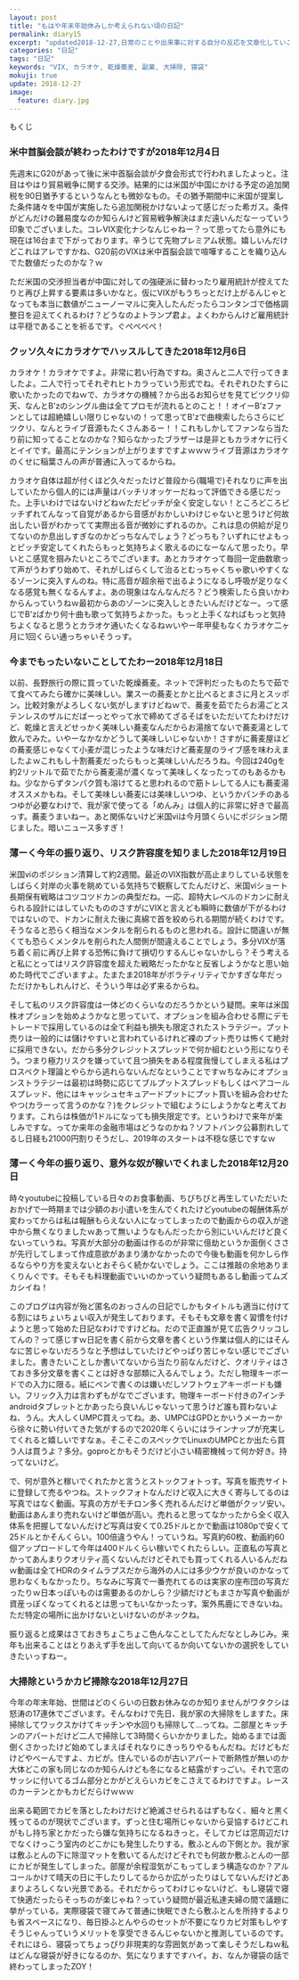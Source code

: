 ```yaml
---
layout: post
title: "もはや年末年始休みしか考えられない頃の日記"
permalink: diary15
excerpt: "updated2018-12-27,日常のことや出来事に対する自分の反応を文章化していこうのコーナーです。特にテーマも設けずにつらつらと書いていくとっても楽しいコーナーです。見る人にとって楽しいコーナーかどうかは定かではありませんよー"
categories: "日記"
tags: "日記"
keywords: "VIX, カラオケ, 乾燥蕎麦, 副業, 大掃除, 寝袋"
mokuji: true
update: 2018-12-27
image:
  feature: diary.jpg
---
```


<div id="mokuji"><span>もくじ</span></div>

### 米中首脳会談が終わったわけですが2018年12月4日

先週末にG20があって後に米中首脳会談が夕食会形式で行われましたよっと。注目はやはり貿易戦争に関する交渉。結果的には米国が中国にかける予定の追加関税を90日猶予するというなんとも微妙なもの。その猶予期間中に米国が提案した条件諸々を中国が実施したら追加関税かけないよって感じだった希ガス。条件がどんだけの難易度なのか知らんけど貿易戦争解決はまだ遠いんだなーっていう印象でございました。コレVIX変化ナシなんじゃねー？って思ってたら意外にも現在は16台まで下がっております。辛うじて先物プレミアム状態。嬉しいんだけどこれはアレですかね、G20前のVIXは米中首脳会談で喧嘩することを織り込んでた数値だったのかな？ｗ

ただ米国の交渉担当者が中国に対しての強硬派に替わったり雇用統計が控えてたりと再び上昇する要素は多いかなと。仮にVIXがもうちっとだけ上がるんじゃとなっても本当に数値がニューノーマルに突入したんだったらコンタンゴで価格調整日を迎えてくれるわけ？どうなのよトランプ君よ。よくわからんけど雇用統計は平穏であることを祈るです。ぐぺぺぺぺ！

### クッソ久々にカラオケでハッスルしてきた2018年12月6日

カラオケ！カラオケですよ。非常に若い行為ですね。奥さんと二人で行ってきましたよ。二人で行ってそれぞれヒトカラっていう形式でね。それぞれひたすらに歌いたかったのでねｗで、カラオケの機械？から出るお知らせを見てビツクリ仰天、なんとB'zのシングル曲は全てプロモが流れるとのこと！！オイーB'zファンとしては超絶嬉しい限りじゃないの！って思ってB'zで曲検索したらさらにビツクリ、なんとライブ音源もたくさんあるー！！これもしかしてファンなら当たり前に知ってることなのかな？知らなかったブラザーは是非ともカラオケに行くとイイです。最高にテンションが上がりますですよｗｗｗライブ音源はカラオケのくせに稲葉さんの声が普通に入ってるからね。

カラオケ自体は超が付くほど久々だったけど普段から(職場で)それなりに声を出していたから個人的には声量はバッチリオッケーだねって評価できる感じだった。上手いわけではないけどねｗただピッチが全く安定しない！ところどころピッチずれてんなって自覚があるから音感がおかしいわけじゃないと思うけど何故出したい音がわかってて実際出る音が微妙にずれるのか。これは息の供給が足りてないのか息出しすぎなのかどっちなんでしょう？どっちも？いずれにせよもっとピッチ安定してくれたらもっと気持ちよく歌えるのになーなんて思ったり。早いとこ感覚を掴みたいところでございます。あとカラオケって毎回一定曲数歌って声がうわずり始めて、それがしばらくして治るとむっちゃくちゃ歌いやすくなるゾーンに突入すんのね。特に高音が超余裕で出るようになるし呼吸が足りなくなる感覚も無くなるんすよ。あの現象はなんなんだろ？どう検索したら良いかわからんっていうねｗ最初からあのゾーンに突入しときたいんだけどなー。って感じでB'zばかり何十曲も歌って気持ちよかった。もっと上手くなればもっと気持ちよくなると思うとカラオケ通いたくなるねｗいやー年甲斐もなくカラオケ二ヶ月に1回くらい通っちゃいそうっす。

### 今までもったいないことしてたわー2018年12月18日

以前、長野旅行の際に買っていた乾燥蕎麦。ネットで評判だったものたちで茹でて食べてみたら確かに美味しい。業スーの蕎麦とかと比べるとまさに月とスッポン。比較対象がよろしくない気がしますけどねｗで、蕎麦を茹でたらお湯ごとステンレスのザルにだばーっとやって水で締めてざるそばをいただいてたわけだけど、乾燥と言えどせっかく美味しい蕎麦なんだからお湯捨てないで蕎麦湯として飲んでみた。いやーなかなかどうして美味しいじゃないか！さすがに蕎麦屋ほどの蕎麦感じゃなくて小麦が混じったような味だけど蕎麦屋のライブ感を味わえましたよｗこれもし十割蕎麦だったらもっと美味しいんだろうね。今回は240gを約2リットルで茹でたから蕎麦湯が濃くなって美味しくなったってのもあるかもね。少なからずタンパク質も溶けてると思われるので筋トレしてる人にも蕎麦湯オススメかもね。そして美味しい蕎麦には美味しいつゆ、というかパンチのあるつゆが必要なわけで、我が家で使ってる「めんみ」は個人的に非常に好きで最高っす。蕎麦うまいねー。あと関係ないけど米国viは今月頭くらいにポジション閉じました。暗いニュース多すぎ！

### 薄ーく今年の振り返り、リスク許容度を知りました2018年12月19日

米国viのポジション清算して約2週間。最近のVIX指数が高止まりしている状態をしばらく対岸の火事を眺めている気持ちで観察してたんだけど、米国viショート長期保有戦略はコツコツドカンの典型だね。一応、超特大レベルのドカンに耐えられる設計にはしていたもののさすがにVIXと言えども瞬時に数値が下がるわけではないので、ドカンに耐えた後に真綿で首を絞められる期間が続くわけです。そうなると恐らく相当なメンタルを削られるものと思われる。設計に間違いが無くても恐らくメンタルを削られた人間側が間違えることでしょう。多分VIXが落ち着く前に再び上昇する恐怖に負けて損切りするんじゃないかしら？そう考えると私にとってはリスク許容度を超えた戦略だったかなと反省しようかなと思い始めた時代でございますよ。たまたま2018年がボラティリティでかすぎな年だっただけかもしれんけど、そういう年は必ず来るからね。

そして私のリスク許容度は一体どのくらいなのだろうかという疑問。来年は米国株オプションを始めようかなと思っていて、オプションを組み合わせる際にデモトレードで採用しているのは全て利益も損失も限定されたストラテジー。プット売りは一般的には儲けやすいと言われているけれど裸のプット売りは怖くて絶対に採用できない。だから多分クレジットスプレッドで何か組むという形になりそう。つまり極力リスクを嫌っていて且つ損失をある程度我慢してしまえる私はプロスペクト理論とやらから逃れらないんだなということですｗちなみにオプションストラテジーは最初は時勢に応じてブルプットスプレッドもしくはベアコールスプレッド、他にはキャッシュセキュアードプットにプット買いを組み合わせたやつ(カラーって言うのかな？)をクレジットで組むようにしようかなと考えております。これらは株価が1ドルになっても損失限定です。というわけで来年が楽しみですな。ってか来年の金融市場はどうなのかね？ソフトバンク公募割れしてるし日経も21000円割りそうだし、2019年のスタートは不穏な感じですなｗ

### 薄ーく今年の振り返り、意外な奴が稼いでくれました2018年12月20日

時々youtubeに投稿している日々のお食事動画、ちびちびと再生していただいたおかげで一時期までは少額のお小遣いを生んでくれたけどyoutubeの報酬体系が変わってからは私は報酬もらえない人になってしまったので動画からの収入が途中から無くなりましたｗあって無いようなもんだったから別にいいんだけど良くないっていうね。写真が大部分の動画は作るのが非常に億劫というか面倒くささが先行してしまって作成意欲があまり湧かなかったので今後も動画を何かしら作るならやり方を変えないとおそらく続かないでしょう。ここは推敲の余地ありまくりんぐです。そもそも料理動画でいいのかっていう疑問もあるし動画ってムズカシイね！

このブログは内容が殆ど匿名のおっさんの日記でしかもタイトルも適当に付けてる割にはちょいちょい収入が発生しております。そもそも文章を書く習慣を付けようと思って始めた日記なわけですけどね。だので正直誰が見て広告クリッコしてんの？って感じすｗ日記を書く前から文章を書くという作業は個人的にはそんなに苦じゃないだろうなと予想はしていたけどやっぱり苦じゃない感じでございました。書きたいことしか書いてないから当たり前なんだけど、クオリティはさておき多分文章を書くことは好きな部類に入るんでしょう。ただし物理キーボードでの入力に限る。紙にペンで書くのは嫌いだしソフトウェアキーボードも嫌い。フリック入力は言わずもがなでございます。物理キーボード付きの7インチandroidタブレットとかあったら良いんじゃないって思うけど誰も買わないよね、うん。大人しくUMPC買えってね。あ、UMPCはGPDとかいうメーカーから徐々に勢い付いてきた気がするので2020年くらいにはラインナップが充実してくれると嬉しいですなぁ。そこそこのスペックでLinuxのUMPCとか出たら買う人は買うよ？多分。goproとかもそうだけど小さい精密機械って何か好き。持ってないけど。

で、何が意外と稼いでくれたかと言うとストックフォトっす。写真を販売サイトに登録して売るやつね。ストックフォトなんだけど収入に大きく寄与してるのは写真ではなく動画。写真の方がモチロン多く売れるんだけど単価がクッソ安い。動画はあんまり売れないけど単価が高い。売れると思ってなかったから全く収入体系を把握してないんだけど写真は安くて0.25ドルとかで動画は1080pで安くて25ドルとかそんくらい。100倍違うやん！っていうね。写真約60枚、動画約60個アップロードして今年は400ドルくらい稼いでくれたらしい。正直私の写真とかってあんまりクオリティ高くないんだけどそれでも買ってくれる人いるんだねｗ動画は全てHDRのタイムラプスだから海外の人には多少ウケが良いのかなって思わなくもなかったり。ちなみに写真で一番売れてるのは実家の座布団の写真だったりｗ日本っぽいものは需要あるのかしら？少額だけどもまさか写真や動画が資産っぽくなってくれるとは思ってもいなかったっす。案外馬鹿にできないね。ただ特定の場所に出かけないといけないのがネックね。

振り返ると成果はさておきちょこちょこ色んなことしてたんだなとしみじみ。来年も出来ることはとりあえず手を出して向いてるか向いてないかの選択をしていきたいっすねー。

### 大掃除というかカビ掃除な2018年12月27日

今年の年末年始、世間はどのくらいの日数お休みなのか知りませんがワタクシは怒涛の17連休でございます。そんなわけで先日、我が家の大掃除をしますた。床掃除してワックスかけてキッチンや水回りも掃除して…ってね。二部屋とキッチンのアパートだけど二人で掃除して3時間くらいかかりました。始めるまでは面倒くさかったけど始めてしまえばそれなりにきっちりやるもんだね。だけどもだけどやべーんですよ、カビが。住んでいるのが古いアパートで断熱性が無いのか大体どこの家も同じなのか知らんけども冬になると結露がすっごい。それで窓のサッシに付いてるゴム部分とかがどえらいカビをこさえてるわけですよ。レースのカーテンとかもカビだらけｗｗｗ

出来る範囲でカビを落としたわけだけど絶滅させられるはずもなく、細々と黒く残ってるのが現状でございます。ずっと住む場所じゃないから妥協するけどこれがもし持ち家とかだったら嫌な気持ちになるねきっと。そしてカビは窓周辺だけでなくけっこう室内のどこかにも発生したりする。敷ふとんの下側とか。我が家は敷ふとんの下に除湿マットを敷いてるんだけどそれでも何故か敷ふとんの一部にカビが発生してしまった。部屋が余程湿気がこもってしまう構造なのか？アルコールかけて晴天の日に干したりしてるからか広がったりはしてないんだけどあまりよろしくない光景である。それだからってわけじゃないけど、もし寝袋で寝て快適だったらそっちのが楽じゃね？っていう疑問が最近私達夫婦の間で議題に挙がっている。実際寝袋で寝てみて普通に快眠できたら敷ふとんを所持するよりも省スペースになり、毎日掛ふとんやらのセットが不要になりカビ対策もしやすそうじゃんっていうメリットを享受できるんじゃないかと推測しているのです。それにほら、寝袋ってちょっぴり非現実的な雰囲気があって楽しそうだしねｗ私はどんな寝袋が好きになるのか、気になりますですハイ。お、なんか寝袋の話で終わってしまったZOY！